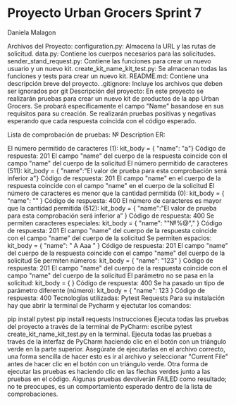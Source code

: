 # Proyecto Urban Grocers Sprint 7
Daniela Malagon

Archivos del Proyecto:
configuration.py: Almacena la URL y las rutas de solicitud.
data.py: Contiene los cuerpos necesarios para las solicitudes.
sender_stand_request.py: Contiene las funciones para crear un nuevo usuario y un nuevo kit.
create_kit_name_kit_test.py: Se almacenan todas las funciones y tests para crear un nuevo kit.
README.md: Contiene una descripción breve del proyecto.
.gitignore: Incluye los archivos que deben ser ignorados por git
Descripción del proyecto:
En este proyecto se realizarán pruebas para crear un nuevo kit de productos de la app Urban Grocers. Se probará específicamente el campo "Name" basandose en sus requisitos para su creación. Se realizarán pruebas positivas y negativas esperando que cada respuesta coincida con el código esperado.

Lista de comprobación de pruebas:
№ Description ER:

El número permitido de caracteres (1): kit_body = { "name": "a"} Código de respuesta: 201 El campo "name" del cuerpo de la respuesta coincide con el campo "name" del cuerpo de la solicitud
El número permitido de caracteres (511): kit_body = { "name":"El valor de prueba para esta comprobación será inferior a"} Código de respuesta: 201 El campo "name" en el cuerpo de la respuesta coincide con el campo "name" en el cuerpo de la solicitud
El número de caracteres es menor que la cantidad permitida (0): kit_body = { "name": "" } Código de respuesta: 400
El número de caracteres es mayor que la cantidad permitida (512): kit_body = { "name":"El valor de prueba para esta comprobación será inferior a” } Código de respuesta: 400
Se permiten caracteres especiales: kit_body = { "name": ""№%@"," } Código de respuesta: 201 El campo "name" del cuerpo de la respuesta coincide con el campo "name" del cuerpo de la solicitud
Se permiten espacios: kit_body = { "name": " A Aaa " } Código de respuesta: 201 El campo "name" del cuerpo de la respuesta coincide con el campo "name" del cuerpo de la solicitud
Se permiten números: kit_body = { "name": "123" } Código de respuesta: 201 El campo "name" del cuerpo de la respuesta coincide con el campo "name" del cuerpo de la solicitud
El parámetro no se pasa en la solicitud: kit_body = { } Código de respuesta: 400
Se ha pasado un tipo de parámetro diferente (número): kit_body = { "name": 123 } Código de respuesta: 400
Tecnologías utilizadas:
Pytest
Requests
Para su instalación hay que abrir la terminal de Pycharm y ejectutar los comandos:

pip install pytest
pip install requests
Instrucciones
Ejecuta todas las pruebas del proyecto a través de la terminal de PyCharm: escribe pytest create_kit_name_kit_test.py en la terminal.
Ejecuta todas las pruebas a través de la interfaz de PyCharm haciendo clic en el botón con un triángulo verde en la parte superior.
Asegúrate de ejecutarlas en el archivo correcto, una forma sencilla de hacer esto es ir al archivo y seleccionar "Current File" antes de hacer clic en el botón con un triángulo verde.
Otra forma de ejecutar las pruebas es haciendo clic en las flechas verdes junto a las pruebas en el código.
Algunas pruebas devolverán FAILED como resultado; no te preocupes, es un comportamiento esperado dentro de la lista de comprobaciones.
